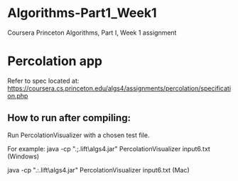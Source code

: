# Algorithms-Part1_Week1
Coursera Princeton Algorithms, Part I, Week 1 assignment

# Percolation app
Refer to spec located at: https://coursera.cs.princeton.edu/algs4/assignments/percolation/specification.php

## How to run after compiling:
Run PercolationVisualizer with a chosen test file.

For example:
java -cp ".;.lift\algs4.jar" PercolationVisualizer input6.txt (Windows)

java -cp ".:.lift\algs4.jar" PercolationVisualizer input6.txt (Mac)
